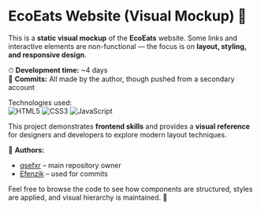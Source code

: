# EcoEats Website (Visual Mockup) 🌿

This is a **static visual mockup** of the **EcoEats** website. Some links and interactive elements are non-functional — the focus is on **layout, styling, and responsive design**.  

⏱ **Development time:** ~4 days  
💾 **Commits:** All made by the author, though pushed from a secondary account  

Technologies used:  
![HTML5](https://img.shields.io/badge/html5-%23E34F26.svg?style=for-the-badge&logo=html5&logoColor=white)
![CSS3](https://img.shields.io/badge/css3-%231572B6.svg?style=for-the-badge&logo=css3&logoColor=white)
![JavaScript](https://img.shields.io/badge/javascript-%23323330.svg?style=for-the-badge&logo=javascript&logoColor=%23F7DF1E)

This project demonstrates **frontend skills** and provides a **visual reference** for designers and developers to explore modern layout techniques.  

📂 **Authors:**  
- [qsefxr](https://github.com/qsefxr) – main repository owner  
- [Efenzik](https://github.com/Efenzik) – used for commits  

Feel free to browse the code to see how components are structured, styles are applied, and visual hierarchy is maintained. 🚀
